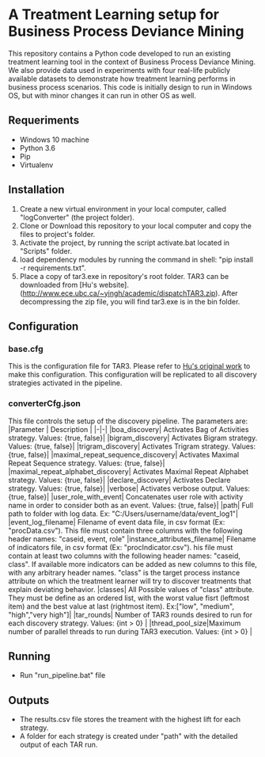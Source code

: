# A Treatment Learning setup for Business Process Deviance Mining
This repository contains a Python code developed to run an existing treatment learning tool in the context of Business Process Deviance Mining. We also provide data used in experiments with four real-life publicly available datasets to demonstrate how treatment learning performs in business process scenarios.
This code is initially design to run in Windows OS, but with minor changes it can run in other OS as well.

## Requeriments
- Windows 10 machine
- Python 3.6
- Pip
- Virtualenv

## Installation
1. Create a new virtual environment in your local computer, called "logConverter" (the project folder).
2. Clone or Download this repository to your local computer and copy the files to project's folder.
3. Activate the project, by running the script activate.bat located in "Scripts" folder.
4. load dependency modules by running the command in shell: "pip install -r requirements.txt".
5. Place a copy of tar3.exe in repository's root folder. TAR3 can be downloaded from [Hu's website].(http://www.ece.ubc.ca/~yingh/academic/dispatchTAR3.zip). After decompressing the zip file, you will find tar3.exe is in the bin folder.

## Configuration

### base.cfg
This is the configuration file for TAR3. Please refer to [Hu's original work](http://www.ece.ubc.ca/~yingh/academic/manual.html) to make this configuration. This configuration will be replicated to all discovery strategies activated in the pipeline.

### converterCfg.json
This file controls the setup of the discovery pipeline. The parameters are:
|Parameter | Description |
|-|-|
|boa_discovery| Activates Bag of Activities strategy. Values: {true, false}|
|bigram_discovery| Activates Bigram strategy. Values: {true, false}|
|trigram_discovery| Activates Trigram strategy. Values: {true, false}|
|maximal_repeat_sequence_discovery| Activates Maximal Repeat Sequence strategy. Values: {true, false}|
|maximal_repeat_alphabet_discovery| Activates Maximal Repeat Alphabet strategy. Values: {true, false}|
|declare_discovery| Activates Declare strategy. Values: {true, false}|
|verbose| Activates verbose output. Values: {true, false}|
|user_role_with_event| Concatenates user role with activity name in order to consider both as an event. Values: {true, false}|
|path| Full path to folder with log data. Ex: "C:/Users/username/data/event_log1"|
|event_log_filename| Filename of event data file, in csv format (Ex: "procData.csv"). This file must contain three columns with the following header names: "caseid, event, role"
|instance_attributes_filename| Filename of indicators file, in csv format (Ex: "procIndicator.csv"). his file must contain at least two columns with the following header names: "caseid, class". If available more indicators can be added as new columns to this file, with any arbitrary header names. "class" is the target process instance attribute on which the treatment learner will try to discover treatments that explain deviating behavior. 
|classes| All Possible values of "class" attribute. They must be define as an ordered list, with the worst value fisrt (leftmost item) and the best value at last (rightmost item). Ex:["low", "medium", "high","very high"]|
|tar_rounds| Number of TAR3 rounds desired to run for each discovery strategy. Values: {int > 0} |
|thread_pool_size|Maximum number of parallel threads to run during TAR3 execution. Values: {int > 0} |

## Running
- Run "run_pipeline.bat" file

## Outputs
- The results.csv file stores the treament with the highest lift for each strategy.
- A folder for each strategy is created under "path" with the detailed output of each TAR run.

